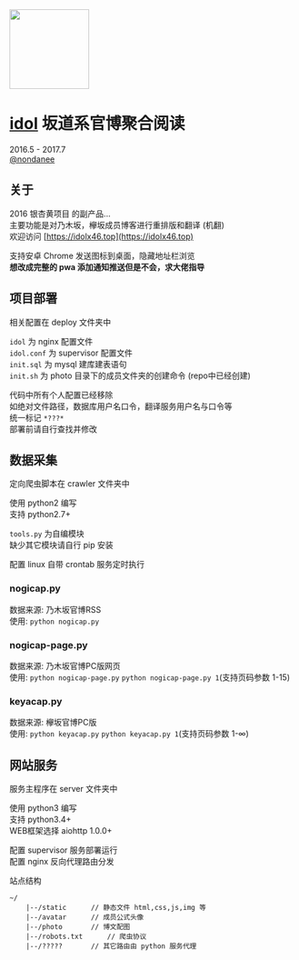<img src="https://raw.githubusercontent.com/nondanee/idol/master/static/android_launcher.png" width="140" height="140">

# [idol](https://idolx46.top) 坂道系官博聚合阅读  
2016.5 - 2017.7  
[@nondanee](http://weibo.com/2314621010) 

## 关于
2016 银杏黄项目 的副产品...    
主要功能是对乃木坂，欅坂成员博客进行重排版和翻译 (机翻)  
欢迎访问 [https://idolx46.top](https://idolx46.top)  

支持安卓 Chrome 发送图标到桌面，隐藏地址栏浏览  
**想改成完整的 pwa 添加通知推送但是不会，求大佬指导**  
  
  
## 项目部署  
相关配置在 deploy 文件夹中  
  
```idol``` 为 nginx 配置文件  
```idol.conf``` 为 supervisor 配置文件  
```init.sql``` 为 mysql 建库建表语句  
```init.sh``` 为 photo 目录下的成员文件夹的创建命令 (repo中已经创建)  
  
代码中所有个人配置已经移除  
如绝对文件路径，数据库用户名口令，翻译服务用户名与口令等  
统一标记 ```*???*```  
部署前请自行查找并修改  
  
  
## 数据采集  
定向爬虫脚本在 crawler 文件夹中  
  
使用 python2 编写  
支持 python2.7+  
  
```tools.py``` 为自编模块  
缺少其它模块请自行 pip 安装  
  
配置 linux 自带 crontab 服务定时执行  
  
  
### nogicap.py   
数据来源: 乃木坂官博RSS  
使用: ```python nogicap.py```  
### nogicap-page.py   
数据来源: 乃木坂官博PC版网页  
使用: ```python nogicap-page.py``` ```python nogicap-page.py 1```(支持页码参数 1-15)  
### keyacap.py   
数据来源: 欅坂官博PC版  
使用: ```python keyacap.py``` ```python keyacap.py 1```(支持页码参数 1-∞)  
  
## 网站服务  
服务主程序在 server 文件夹中  
  
使用 python3 编写  
支持 python3.4+  
WEB框架选择 aiohttp 1.0.0+  
  
配置 supervisor 服务部署运行  
配置 nginx 反向代理路由分发  
  
站点结构  
```  
~/  
	|--/static		// 静态文件 html,css,js,img 等  
	|--/avatar		// 成员公式头像  
	|--/photo		// 博文配图  
	|--/robots.txt		// 爬虫协议  
	|--/?????		// 其它路由由 python 服务代理  
```  
  